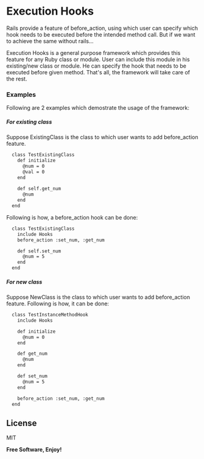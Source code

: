 # Execution Hooks

Rails provide a feature of before_action, using which user can specify which hook needs to be executed before the intended method call. But if we want to achieve the same without rails...

Execution Hooks is a general purpose framework which provides this feature for any Ruby class or module. User can include this module in his existing/new class or module. He can specify the hook that needs to be executed before given method. That's all, the framework will take care of the rest.

### Examples

Following are 2 examples which demostrate the usage of the framework:

##### For existing class

Suppose ExistingClass is the class to which user wants to add before_action feature. 
```sh
  class TestExistingClass
    def initialize
      @num = 0
      @val = 0
    end
    
    def self.get_num
      @num
    end
  end
```

Following is how, a before_action hook can be done:
```sh
  class TestExistingClass
    include Hooks
    before_action :set_num, :get_num

    def self.set_num
      @num = 5
    end
  end
```

##### For new class

Suppose NewClass is the class to which user wants to add before_action feature. Following is how, it can be done:
```sh
  class TestInstanceMethodHook
    include Hooks

    def initialize
      @num = 0
    end

    def get_num
      @num
    end

    def set_num
      @num = 5
    end

    before_action :set_num, :get_num
  end
```

License
----

MIT


**Free Software, Enjoy!**
